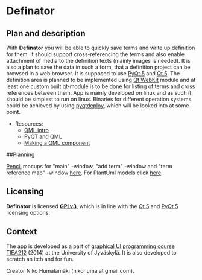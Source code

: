
# Definator

## Plan and description

With **Definator** you will be able to quickly save terms and write up
definition for them. It should support cross-referencing the terms and also
enable attachment of media to the definition texts (mainly images is needed). It
is also a plan to save the data in such a form, that a definition project can be
browsed in a web browser. It is supposed to use
[PyQt 5](http://www.riverbankcomputing.co.uk/software/pyqt/intro)
and
[Qt 5](http://qt-project.org/qt5).
The definition area is planned to be implemented using
[Qt WebKit](http://qt-project.org/doc/qt-5/qtwebkit-index.html)
module and at least one custom built qt-module is to be done for listing of
terms and cross references between them.  App is mainly developed on linux and
as such it should be simplest to run on linux. Binaries for different operation
systems could be achieved by using
[pyqtdeploy](http://www.riverbankcomputing.com/software/pyqtdeploy/),
which will be looked into at some point.

* Resources:
    * [QML intro](http://qt-project.org/doc/qt-5/qmlapplications.html)
    * [PyQT and QML](http://pyqt.sourceforge.net/Docs/PyQt5/qml.html)
    * [Making a QML component](http://doc-snapshot.qt-project.org/qtcreator-2.8/quick-components.html)

##Planning

[Pencil](http://pencil.evolus.vn/) mocups for "main" -window, "add term" -window and "term reference map" -window [here](https://github.com/aparaatti/definator/tree/master/mockups). For PlantUml models click [here](https://github.com/aparaatti/definator/tree/master/models).

## Licensing

**Definator** is licensed **[GPLv3](http://www.gnu.org/licenses/gpl-3.0.txt)**, which
is in line with the [Qt 5](http://qt-project.org/doc/qt-5/licensing.html) and [PyQt 5](http://www.riverbankcomputing.co.uk/software/pyqt/license) licensing options.

## Context

The app is developed as a part of
[graphical UI programming course TIEA212](http://appro.mit.jyu.fi/gko/) (2014)
at the University of Jyväskylä. It is also developed to scratch an itch and for
fun.

Creator Niko Humalamäki (nikohuma at gmail.com).
